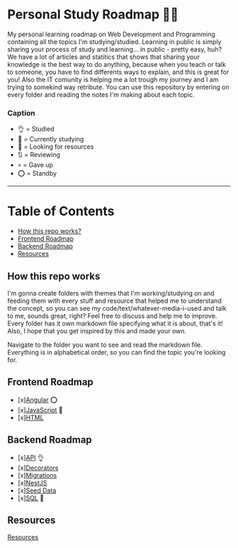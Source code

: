 # Personal Study Roadmap :notebook::girl:

My personal learning roadmap on Web Development and Programming containing all the topics I'm studying/studied. 
Learning in public is simply sharing your process of study and learning... in public - pretty easy, huh? We have a lot of articles and statitics that shows that sharing your knowledge is the best way to do anything, because when you teach or talk to someone, you have to find differents ways to explain, and this is great for you! Also the IT comunity is helping me a lot trough my journey and  I am trying to somekind way retribute. You can use this repository by entering on every folder and reading the notes I'm making about each topic. 


### Caption


- :ok_hand: = Studied 
- :memo: = Currently studying 
- :eyes: = Looking for resources
- :arrows_clockwise: = Reviewing
- :skull: =  Gave up
- :o: = Standby



---


# Table of Contents
 - [How this repo works?](#how-this-repo-works)
 - [Frontend Roadmap](#frontend-roadmap)
 - [Backend Roadmap](#backend-roadmap)
 - [Resources](#resources)

## How this repo works
I'm gonna create folders with themes that I'm working/studying on and feeding them with every stuff and resource that helped me to understand the concept, so you can see my code/text/whatever-media-i-used and talk to me, sounds great, right? Feel free to discuss and help me to improve. Every folder has it own markdown file specifying what it is about, that's it! Also, I hope that you get inspired by this and made your own. 


Navigate to the folder you want to see and read the markdown file. Everything is in alphabetical order, so you can find the topic you're looking for.
## Frontend Roadmap
- [x][Angular](frontend/angular.md) :o:
- [x][JavaScript](frontend/javascript.md)  :memo:
- [x][HTML](#html)

## Backend Roadmap
- [x][API](backend/api.md) :ok_hand:
- [x][Decorators](backend/decorators.md) 
- [x][Migrations](backend/migrations.md)
- [x][NestJS](backend/nestjs.md)
- [x][Seed Data](backend/seed-data.md)
- [x][SQL](backend/sql.md) :memo:

## Resources 
[Resources](#resources)